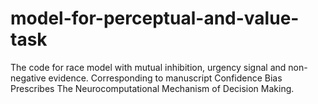 # model-for-perceptual-and-value-task

The code for race model with mutual inhibition, urgency signal and non-negative evidence.
Corresponding to manuscript Confidence Bias Prescribes The Neurocomputational Mechanism of Decision Making.
